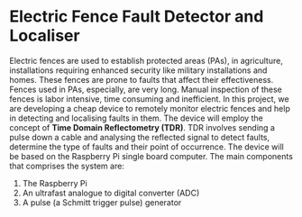 # Electric Fence Fault Detector and Localiser

Electric fences are used to establish protected areas (PAs), in agriculture, installations requiring enhanced security like military installations and homes. These fences are prone to faults that affect their effectiveness. Fences used in PAs, especially, are very long. Manual inspection of these fences is labor intensive, time consuming and inefficient. In this project, we are developing a cheap device to remotely monitor electric fences and help in detecting and localising faults in them. The device will employ the concept of **Time Domain Reflectometry (TDR)**. TDR involves sending a pulse down a cable and analysing the reflected signal to detect faults, determine the type of faults and their point of occurrence. The device will be based on the Raspberry Pi single board computer. The main components that comprises the system are:
1. The Raspberry Pi
2. An ultrafast analogue to digital converter (ADC)
3. A pulse (a Schmitt trigger pulse) generator 
